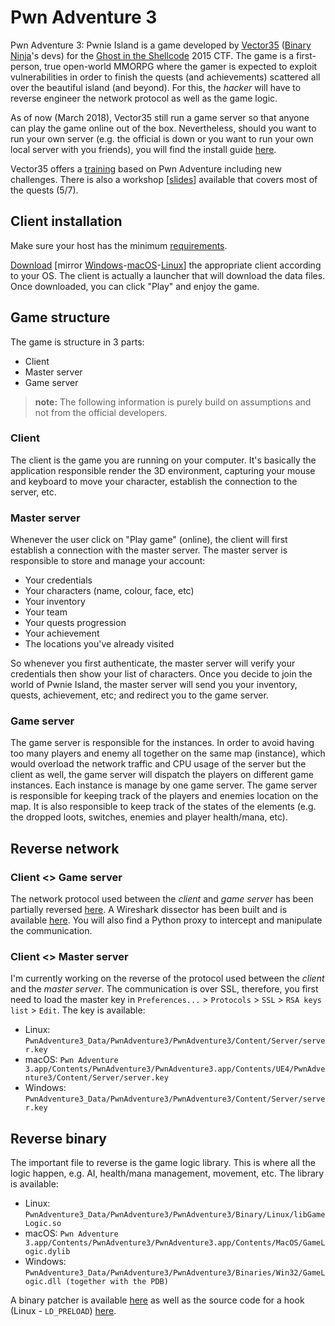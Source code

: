 Pwn Adventure 3
===============

Pwn Adventure 3: Pwnie Island is a game developed by [Vector35](https://vector35.com/) ([Binary Ninja](https://binary.ninja)'s devs) for the [Ghost in the Shellcode](http://ghostintheshellcode.com/) 2015 CTF. The game is a first-person, true open-world MMORPG where the gamer is expected to exploit vulnerabilities in order to finish the quests (and achievements) scattered all over the beautiful island (and beyond). For this, the _hacker_ will have to reverse engineer the network protocol as well as the game logic.

As of now (March 2018), Vector35 still run a game server so that anyone can play the game online out of the box. Nevertheless, should you want to run your own server (e.g. the official is down or you want to run your own local server with you friends), you will find the install guide [here](INSTALL-server.md).

Vector35 offers a [training](https://vector35.com/training.html) based on Pwn Adventure including new challenges. There is also a workshop [[slides](https://www.slideshare.net/AntoninBeaujeant/reverse-engineering-a-mmorpg)] available that covers most of the quests (5/7).


Client installation
-------------------

Make sure your host has the minimum [requirements](http://pwnadventure.com/#downloads).

[Download](http://pwnadventure.com/#downloads) [mirror [Windows](#)-[macOS](#)-[Linux](#)] the appropriate client according to your OS. The client is actually a launcher that will download the data files. Once downloaded, you can click "Play" and enjoy the game.



Game structure
--------------

The game is structure in 3 parts:

* Client
* Master server
* Game server

> __note:__ The following information is purely build on assumptions and not from the official developers.


### Client

The client is the game you are running on your computer. It's basically the application responsible render the 3D environment, capturing your mouse and keyboard to move your character, establish the connection to the server, etc.


### Master server

Whenever the user click on "Play game" (online), the client will first establish a connection with the master server. The master server is responsible to store and manage your account:

* Your credentials
* Your characters (name, colour, face, etc)
* Your inventory
* Your team
* Your quests progression
* Your achievement
* The locations you've already visited

So whenever you first authenticate, the master server will verify your credentials then show your list of characters. Once you decide to join the world of Pwnie Island, the master server will send you your inventory, quests, achievement, etc; and redirect you to the game server.


### Game server

The game server is responsible for the instances. In order to avoid having too many players and enemy all together on the same map (instance), which would overload the network traffic and CPU usage of the server but the client as well, the game server will dispatch the players on different game instances. Each instance is manage by one game server. The game server is responsible for keeping track of the players and enemies location on the map. It is also responsible to keep track of the states of the elements (e.g. the dropped loots, switches, enemies and player health/mana, etc).



Reverse network
---------------

### Client <> Game server

The network protocol used between the _client_ and _game server_ has been partially reversed [here](Network/pwn3-gs.md). A Wireshark dissector has been built and is available [here](Network/pwn3-gs.lua). You will also find a Python proxy to intercept and manipulate the communication.


### Client <> Master server

I'm currently working on the reverse of the protocol used between the _client_ and the _master server_. The communication is over SSL, therefore, you first need to load the master key in `Preferences...` > `Protocols` > `SSL` > `RSA keys list` > `Edit`. The key is available:

* Linux: `PwnAdventure3_Data/PwnAdventure3/PwnAdventure3/Content/Server/server.key`
* macOS: `Pwn Adventure 3.app/Contents/PwnAdventure3/PwnAdventure3.app/Contents/UE4/PwnAdventure3/Content/Server/server.key`
* Windows: `PwnAdventure3_Data/PwnAdventure3/PwnAdventure3/Content/Server/server.key`



Reverse binary
--------------

The important file to reverse is the game logic library. This is where all the logic happen, e.g. AI, health/mana management, movement, etc. The library is available:

* Linux: `PwnAdventure3_Data/PwnAdventure3/PwnAdventure3/Binary/Linux/libGameLogic.so`
* macOS: `Pwn Adventure 3.app/Contents/PwnAdventure3/PwnAdventure3.app/Contents/MacOS/GameLogic.dylib`
* Windows: `PwnAdventure3_Data/PwnAdventure3/PwnAdventure3/Binaries/Win32/GameLogic.dll (together with the PDB)`

A binary patcher is available [here](Binary/binpatcher.py) as well as the source code for a hook (Linux - `LD_PRELOAD`) [here](Binary/hook-linux.cc).
